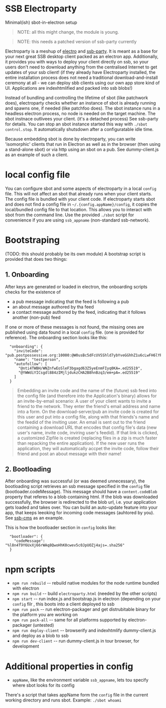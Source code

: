 # SSB Electroparty
Minimal(ish) sbot-in-electron setup

> NOTE: all this might change, the module is young.

> NOTE: this needs a patched version of ssb-party currently

Electroparty is a meshup of [electro](https://www.npmjs.com/package/electro) and [ssb-party](https://www.npmjs.com/package/ssb-party).
It is meant as a base for your next great SSB desktop client packed as an electron app. Additionally, it provides you with ways to deploy your client directly on ssb, so your users don't need to download anything from the centralised Internet to get updates of your ssb client! (if they already have Electroparty installed, the entire installation process does not need a traditional download-and-install ceremony at all - we can deploy sbb clients using our own app store kind of UI. Applications are indexhtmlified and packed into ssb blobs!)

Instead of bundling and controlling the lifetime of sbot (like patchwork does), electroparty checks whether an instance of sbot is already running and spawns one, if needed (like patchfoo does). The sbot instance runs in a headless electron process, no node is needed on the target machine. The sbot instnace outlivees your client. (it's a detached process) See ssb-party for details. You can stop an sbot instance started this way with `./sbot control.stop`. It automatically shutsdown after a configuratable idle time.

Because embedding sbot is done by electroparty, you can write 'isomorphic' clients that run in Electron as well as in the browser (then using a stand-alone sbot) or via http using an sbot on a pub. See dummy-client.js as an example of such a client.

# local config file

You can configure sbot and some aspects of electroparty in a local `config` file. This will not affect an sbot that already runs when your client starts. The config file is bundled with your client code. If electroparty starts sbot  and does not find a config file in `~/.{config.appName}/config`, it copies the local/bundled config file to that location. This allows you to interact with sbot from the command line. Use the provided `./sbot` script for convenience if you are using `ssb_appname` (non-standard ssb-network).

# Bootstraping

(TODO: this should probably be its own module)
A bootstrap script is provided that does two things:

## 1. Onboarding

After keys are generated or loaded in electron, the onboarding scripts checks for the existence of
- a pub message indicating that the feed is following a pub
- an about message authored by tha feed
- a contact message authored by the feed, indicating that it follows another (non-pub) feed

If one or more of these messages is not found, the missing ones are published using data found in a local `config` file. (one is provided for reference). The onboarding section looks like this:

```
  "onboarding": {
    "inviteCode": "pub.postpossessive.org:10000:@W0usBc5dFcUVSShld7ybYveGGhhZ1u6cLwFH6lYPCDo=.ed25519~lfg7zfhEIECym4xRRxf9FiOa9O7Hsi1LYhMiSRs1cmQ=",
    "name": "testperson",
    "autofollow": [
      "@nti4TWBH/WNZnfwEoSleF3bgagd63Z5yeEnmFIyq0KA=.ed25519",
      "@YWWdiYICsgdl884zIMjljdukzCHA2B8hnBzq3/em+pA=.ed25519"
    ]
  }
```

> Embedding an invite code and the name of the (future) ssb feed into the config file (and therefore into the Application's binary) allows for an invite-by-email scenario: A user of your client wants to invite a friend to the network. They enter the friend's email address and name into a form. On the download-server/pub an invite code is created for this user and put into a config file, along with that friends's name and the feedid of the inviting user. An email is sent out to the friend containing a download URL that encodes that config file's data (new user's name, invite code, inviring user's feedid). If that link is clicked, a customized Zipfile is created (replacing files in a zip is much faster than repacking the entire application). If the new user runs the application, they will automatically accpet the invite code, follow their friend and post an about message with their name!

## 2. Bootloading

After onboarding was successful (or was deemed unnecessary), the bootloading script retrieves an ssb message specified in the `config` file (bootloader.codeMessage). This message should have a `content.codeBlob` property that referes to a blob containing html. If the blob was downloaded successfully, the browser is redirected to the blob url, i.e. your application gets loaded and takes over. You can build an auto-update feature into your app, that keeps leeoking for incoming code messages (auhtored by you). See [ssb-cms](https://github.com/regular/ssb-cms) as an example.

This is how the bootloader section in `config` looks like:

```
  "bootloader": {
    "codeMessage": "%l8n4T9Y6UxXj66rWAq8QwoHhK0cwev5c0JpUOZj4ajs=.sha256"
  }
```

# npm scripts

- `npm run rebuild` -- rebuild native modules for the node runtime bundled with electron
- `npm run build` -- build `electroparty.html` (needed by the other scripts)
- `npm start` -- run index.js and bootstrap.js in electron (depending on your `config` filr , this boots into a client deployed to ssb
- `npm run pack` -- run electron-packager and get distrubitable binary for the platform you are working on
- `npm run pack-all` -- same for all platforms supported by electron-packager (untested)
- `npm run deploy-client` -- browserify and indexhtmlify dummy-client.js and deploy as a blob to ssb
- `npm run dev-client` -- run dummy-client.js in tour browser, for development

# Additional properties in config

 - `appName`, like the environment variable `ssb_appname`, lets tou specify where sbot looks for its config

There's a script that takes appName form the  `config` file in the current working directory and runs sbot. Example: `./sbot whoami`
